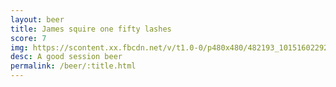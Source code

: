 ```yaml
---
layout: beer
title: James squire one fifty lashes
score: 7
img: https://scontent.xx.fbcdn.net/v/t1.0-0/p480x480/482193_10151602292048745_375392297_n.jpg?oh=f1a33a93ffc98c3b12cbec6844c49197&oe=58673AF4
desc: A good session beer
permalink: /beer/:title.html
---
```

